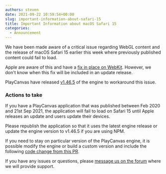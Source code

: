 ```yaml
---
authors: steven
date: 2021-09-22 10:59:54+00:00
slug: important-information-about-safari-15
title: Important Information about macOS Safari 15
categories:
  - Announcement
---
```


We have been made aware of a critical issue regarding WebGL content and the release of macOS Safari 15 earlier this week where previously published content could fail to load.

Apple are aware of this and have a [fix in place on WebKit](https://bugs.webkit.org/show_bug.cgi?id=230525). However, we don't know when this fix will be included in an update release.

PlayCanvas have released [v1.46.5](https://github.com/playcanvas/engine/releases/tag/v1.46.5) of the engine to workaround this issue.

### Actions to take

If you have a PlayCanvas application that was published between Feb 2020 and 21st Sep 2021, the application will fail to load on Safari 15 until Apple releases an update and users update their devices.

Please republish the application so that it uses the latest engine release or update the engine version to v1.46.5 if you are using NPM.

If you need to stay on particular version of the PlayCanvas engine, it is possible modify the engine or build a custom version and include the following [code change from this PR](https://github.com/playcanvas/engine/pull/3503).

If you have any issues or questions, please [message us on the forum](https://forum.playcanvas.com/) where we will provide support.
